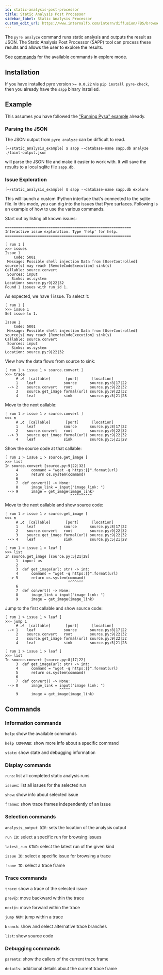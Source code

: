 ```yaml
---
id: static-analysis-post-processor
title: Static Analysis Post Processor
sidebar_label: Static Analysis Processor
custom_edit_url: https://www.internalfb.com/intern/diffusion/FBS/browse/master/fbcode/tools/pyre/documentation/website/docs/static_analysis_post_processor.md
---
```


The `pyre analyze` command runs static analysis and outputs the result as JSON.
The Static Analysis Post Processor (SAPP) tool can process these results and
allows the user to explore the results.

See [commands](#commands) for the available commands in explore mode.

## Installation

If you have installed pyre version `>= 0.0.22` via `pip install pyre-check`,
then you already have the `sapp` binary installed.

## Example

This assumes you have followed the
["Running Pysa" example](pysa_running.md#example) already.

### Parsing the JSON

The JSON output from `pyre analyze` can be difficult to read.

```shell
[~/static_analysis_example] $ sapp --database-name sapp.db analyze ./taint-output.json
```

will parse the JSON file and make it easier to work with. It will save the
results to a local sqlite file `sapp.db`.

### Issue Exploration

```shell
[~/static_analysis_example] $ sapp --database-name sapp.db explore
```

This will launch a custom IPython interface that's connected to the sqlite file.
In this mode, you can dig into the issues that Pyre surfaces. Following is an
example of how to use the various commands.

Start out by listing all known issues:
```text
==========================================================
Interactive issue exploration. Type 'help' for help.
==========================================================

[ run 1 ]
>>> issues
Issue 1
    Code: 5001
 Message: Possible shell injection Data from [UserControlled] source(s) may reach [RemoteCodeExecution] sink(s)
Callable: source.convert
 Sources: input
   Sinks: os.system
Location: source.py:9|22|32
Found 1 issues with run_id 1.
```
As expected, we have 1 issue. To select it:
```text
[ run 1 ]
>>> issue 1
Set issue to 1.

Issue 1
    Code: 5001
 Message: Possible shell injection Data from [UserControlled] source(s) may reach [RemoteCodeExecution] sink(s)
Callable: source.convert
 Sources: input
   Sinks: os.system
Location: source.py:9|22|32
```
View how the data flows from source to sink:
```text
[ run 1 > issue 1 > source.convert ]
>>> trace
     # ⎇  [callable]       [port]      [location]
     1    leaf             source      source.py:8|17|22
 --> 2    source.convert   root        source.py:9|22|32
     3    source.get_image formal(url) source.py:9|22|32
     4    leaf             sink        source.py:5|21|28
```
Move to the next callable:
```text
[ run 1 > issue 1 > source.convert ]
>>> n
     # ⎇  [callable]       [port]      [location]
     1    leaf             source      source.py:8|17|22
     2    source.convert   root        source.py:9|22|32
 --> 3    source.get_image formal(url) source.py:9|22|32
     4    leaf             sink        source.py:5|21|28
```
Show the source code at that callable:
```text
[ run 1 > issue 1 > source.get_image ]
>>> list
In source.convert [source.py:9|22|32]
     4      command = "wget -q https:{}".format(url)
     5      return os.system(command)
     6
     7  def convert() -> None:
     8      image_link = input("image link: ")
 --> 9      image = get_image(image_link)
                              ^^^^^^^^^^
```
Move to the next callable and show source code:
```text
[ run 1 > issue 1 > source.get_image ]
>>> n
     # ⎇  [callable]       [port]      [location]
     1    leaf             source      source.py:8|17|22
     2    source.convert   root        source.py:9|22|32
     3    source.get_image formal(url) source.py:9|22|32
 --> 4    leaf             sink        source.py:5|21|28

[ run 1 > issue 1 > leaf ]
>>> list
In source.get_image [source.py:5|21|28]
     1  import os
     2
     3  def get_image(url: str) -> int:
     4      command = "wget -q https:{}".format(url)
 --> 5      return os.system(command)
                             ^^^^^^^
     6
     7  def convert() -> None:
     8      image_link = input("image link: ")
     9      image = get_image(image_link)
```
Jump to the first callable and show source code:
```text
[ run 1 > issue 1 > leaf ]
>>> jump 1
     # ⎇  [callable]       [port]      [location]
 --> 1    leaf             source      source.py:8|17|22
     2    source.convert   root        source.py:9|22|32
     3    source.get_image formal(url) source.py:9|22|32
     4    leaf             sink        source.py:5|21|28

[ run 1 > issue 1 > leaf ]
>>> list
In source.convert [source.py:8|17|22]
     3  def get_image(url: str) -> int:
     4      command = "wget -q https:{}".format(url)
     5      return os.system(command)
     6
     7  def convert() -> None:
 --> 8      image_link = input("image link: ")
                         ^^^^^
     9      image = get_image(image_link)
```

## Commands

### Information commands

`help`: show the available commands

`help COMMAND`: show more info about a specific command

`state`: show state and debugging information

### Display commands

`runs`: list all completed static analysis runs

`issues`: list all issues for the selected run

`show`: show info about selected issue

`frames`: show trace frames independently of an issue

### Selection commands

`analysis_output DIR`: sets the location of the analysis output

`run ID`: select a specific run for browsing issues

`latest_run KIND`: select the latest run of the given kind

`issue ID`: select a specific issue for browsing a trace

`frame ID`: select a trace frame

### Trace commands

`trace`: show a trace of the selected issue

`prev`/`p`: move backward within the trace

`next`/`n`: move forward within the trace

`jump NUM`: jump within a trace

`branch`: show and select alternative trace branches

`list`: show source code

### Debugging commands

`parents`: show the callers of the current trace frame

`details`: additional details about the current trace frame

